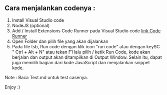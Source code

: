 ## Cara menjalankan codenya : ##

1. Install Visual Studio code
2. NodeJS (optional)
3. Add / Install Extensions Code Runner pada Visual Studio code 
[link Code Runner](https://marketplace.visualstudio.com/items?itemName=formulahendry.code-runner)
4. Open Folder dan pilih file yang akan dijalankan
5. Pada file tsb, Run code dengan klik icon "run code" atau dengan keySC " Ctrl + Alt + N" atau tekan F1 lalu pilih / ketik Run Code, kode akan berjalan dan output akan ditampilkan di Output Window. Selain itu, dapat juga memilih bagian dari kode JavaScript dan menjalankan snippet kode.

Note : 
Baca Test.md untuk test casenya.

Enjoy :)